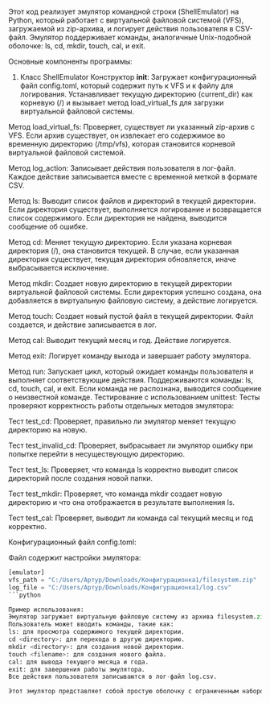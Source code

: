 Этот код реализует эмулятор командной строки (ShellEmulator) на Python, который работает с виртуальной файловой системой (VFS), загружаемой из zip-архива, и логирует действия пользователя в CSV-файл. Эмулятор поддерживает команды, аналогичные Unix-подобной оболочке: ls, cd, mkdir, touch, cal, и exit.

Основные компоненты программы:
1. Класс ShellEmulator
Конструктор __init__: Загружает конфигурационный файл config.toml, который содержит путь к VFS и к файлу для логирования. Устанавливает текущую директорию (current_dir) как корневую (/) и вызывает метод load_virtual_fs для загрузки виртуальной файловой системы.

Метод load_virtual_fs: Проверяет, существует ли указанный zip-архив с VFS. Если архив существует, он извлекает его содержимое во временную директорию (/tmp/vfs), которая становится корневой виртуальной файловой системой.

Метод log_action: Записывает действия пользователя в лог-файл. Каждое действие записывается вместе с временной меткой в формате CSV.

Метод ls: Выводит список файлов и директорий в текущей директории. Если директория существует, выполняется логирование и возвращается список содержимого. Если директория не найдена, выводится сообщение об ошибке.

Метод cd: Меняет текущую директорию. Если указана корневая директория (/), она становится текущей. В случае, если указанная директория существует, текущая директория обновляется, иначе выбрасывается исключение.

Метод mkdir: Создает новую директорию в текущей директории виртуальной файловой системы. Если директория успешно создана, она добавляется в виртуальную файловую систему, а действие логируется.

Метод touch: Создает новый пустой файл в текущей директории. Файл создается, и действие записывается в лог.

Метод cal: Выводит текущий месяц и год. Действие логируется.

Метод exit: Логирует команду выхода и завершает работу эмулятора.

Метод run: Запускает цикл, который ожидает команды пользователя и выполняет соответствующие действия. Поддерживаются команды: ls, cd, touch, cal, и exit. Если команда не распознана, выводится сообщение о неизвестной команде.
Тестирование с использованием unittest:
Тесты проверяют корректность работы отдельных методов эмулятора:

Тест test_cd: Проверяет, правильно ли эмулятор меняет текущую директорию на новую.

Тест test_invalid_cd: Проверяет, выбрасывает ли эмулятор ошибку при попытке перейти в несуществующую директорию.

Тест test_ls: Проверяет, что команда ls корректно выводит список директорий после создания новой папки.

Тест test_mkdir: Проверяет, что команда mkdir создает новую директорию и что она отображается в результате выполнения ls.

Тест test_cal: Проверяет, выводит ли команда cal текущий месяц и год корректно.

Конфигурационный файл config.toml:

Файл содержит настройки эмулятора:

```python
[emulator]
vfs_path = "C:/Users/Артур/Downloads/Конфигурационка1/filesystem.zip"
log_file = "C:/Users/Артур/Downloads/Конфигурационка1/log.csv"
```python

Пример использования:
Эмулятор загружает виртуальную файловую систему из архива filesystem.zip.
Пользователь может вводить команды, такие как:
ls: для просмотра содержимого текущей директории.
cd <directory>: для перехода в другую директорию.
mkdir <directory>: для создания новой директории.
touch <filename>: для создания нового файла.
cal: для вывода текущего месяца и года.
exit: для завершения работы эмулятора.
Все действия пользователя записываются в лог-файл log.csv.

Этот эмулятор представляет собой простую оболочку с ограниченным набором команд, но может быть расширен для поддержки других функций и улучшений
